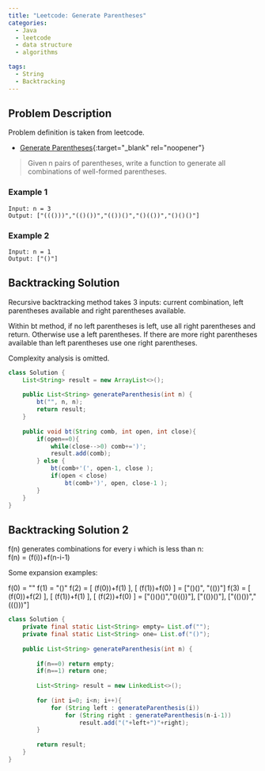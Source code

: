 ```yaml
---
title: "Leetcode: Generate Parentheses"
categories:
  - Java
  - leetcode
  - data structure
  - algorithms

tags:
  - String
  - Backtracking
---
```


## Problem Description

Problem definition is taken from leetcode. 
- [Generate Parentheses](https://leetcode.com/problems/generate-parentheses/ "Go to leetcode"){:target="_blank" rel="noopener"}

> Given n pairs of parentheses, write a function to generate all combinations of well-formed parentheses.

### Example 1 
```
Input: n = 3
Output: ["((()))","(()())","(())()","()(())","()()()"]
```

### Example 2
```
Input: n = 1
Output: ["()"]
```

## Backtracking Solution

Recursive backtracking method takes 3 inputs: current combination, left parentheses available and right parentheses available. 

Within bt method, if no left parentheses is left, use all right parentheses and return. Otherwise use a left parentheses. If there are more right parentheses available than left parentheses use one right parentheses.   

Complexity analysis is omitted. 
 
```java
class Solution {
    List<String> result = new ArrayList<>();
    
    public List<String> generateParenthesis(int n) {
        bt("", n, n);
        return result;
    }
    
    public void bt(String comb, int open, int close){
        if(open==0){
            while(close-->0) comb+=')';
            result.add(comb);
        } else {
            bt(comb+'(', open-1, close );
            if(open < close)
                bt(comb+')', open, close-1 );
        }
    }
}
```


## Backtracking Solution 2

f(n) generates combinations for every i which is less than n:  
f(n) = (f(i))+f(n-i-1)

Some expansion examples:

f(0) = ""
f(1) = "()"
f(2) = [ (f(0))+f(1) ], [ (f(1))+f(0) ] = ["()()", "(())"]
f(3) = [ (f(0))+f(2) ], [ (f(1))+f(1) ], [ (f(2))+f(0) ] = ["()()()","()(())"], ["(())()"], ["(()())","((()))"]



```java
class Solution {
    private final static List<String> empty= List.of("");
    private final static List<String> one= List.of("()");
    
    public List<String> generateParenthesis(int n) {
        
        if(n==0) return empty;
        if(n==1) return one;
        
        List<String> result = new LinkedList<>();
        
        for (int i=0; i<n; i++){
            for (String left : generateParenthesis(i))
                for (String right : generateParenthesis(n-i-1))
                    result.add("("+left+")"+right);
        }
        
        return result;
    }
}
```

